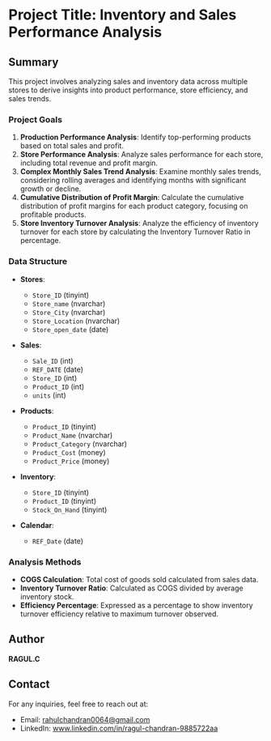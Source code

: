 # Project Title: Inventory and Sales Performance Analysis

## Summary
This project involves analyzing sales and inventory data across multiple stores to derive insights into product performance, store efficiency, and sales trends.

### Project Goals
1. **Production Performance Analysis**: Identify top-performing products based on total sales and profit.
2. **Store Performance Analysis**: Analyze sales performance for each store, including total revenue and profit margin.
3. **Complex Monthly Sales Trend Analysis**: Examine monthly sales trends, considering rolling averages and identifying months with significant growth or decline.
4. **Cumulative Distribution of Profit Margin**: Calculate the cumulative distribution of profit margins for each product category, focusing on profitable products.
5. **Store Inventory Turnover Analysis**: Analyze the efficiency of inventory turnover for each store by calculating the Inventory Turnover Ratio in percentage.

### Data Structure
- **Stores**: 
    - `Store_ID` (tinyint)
    - `Store_name` (nvarchar)
    - `Store_City` (nvarchar)
    - `Store_Location` (nvarchar)
    - `Store_open_date` (date)
  
- **Sales**: 
    - `Sale_ID` (int)
    - `REF_DATE` (date)
    - `Store_ID` (int)
    - `Product_ID` (int)
    - `units` (int)

- **Products**: 
    - `Product_ID` (tinyint)
    - `Product_Name` (nvarchar)
    - `Product_Category` (nvarchar)
    - `Product_Cost` (money)
    - `Product_Price` (money)

- **Inventory**: 
    - `Store_ID` (tinyint)
    - `Product_ID` (tinyint)
    - `Stock_On_Hand` (tinyint)

- **Calendar**: 
    - `REF_Date` (date)

### Analysis Methods
- **COGS Calculation**: Total cost of goods sold calculated from sales data.
- **Inventory Turnover Ratio**: Calculated as COGS divided by average inventory stock.
- **Efficiency Percentage**: Expressed as a percentage to show inventory turnover efficiency relative to maximum turnover observed.

## Author 
**RAGUL.C**

## Contact

For any inquiries, feel free to reach out at:
- Email: rahulchandran0064@gmail.com
- LinkedIn: www.linkedin.com/in/ragul-chandran-9885722aa


